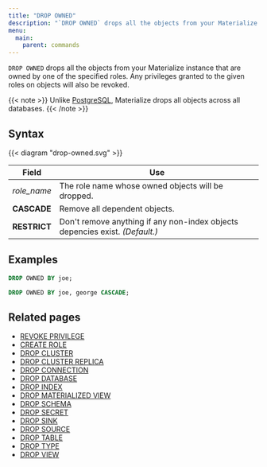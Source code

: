 ```yaml
---
title: "DROP OWNED"
description: "`DROP OWNED` drops all the objects from your Materialize instance that are owned by one of the specified roles. Any privileges granted to the given roles on objects will also be revoked."
menu:
  main:
    parent: commands
---
```


`DROP OWNED` drops all the objects from your Materialize instance that are owned by one of the specified roles. Any privileges granted to the given roles on objects will also be revoked.

{{< note >}}
Unlike [PostgreSQL](https://www.postgresql.org/docs/current/sql-drop-owned.html), Materialize drops
all objects across all databases.
{{< /note >}}

## Syntax

{{< diagram "drop-owned.svg" >}}

Field | Use
------|-----
_role_name_   | The role name whose owned objects will be dropped.
**CASCADE** | Remove all dependent objects.
**RESTRICT**  | Don't remove anything if any non-index objects depencies exist. _(Default.)_

## Examples

```sql
DROP OWNED BY joe;
```

```sql
DROP OWNED BY joe, george CASCADE;
```

## Related pages

- [REVOKE PRIVILEGE](../revoke-privilege)
- [CREATE ROLE](../create-role)
- [DROP CLUSTER](../drop-cluster)
- [DROP CLUSTER REPLICA](../drop-cluster-replica)
- [DROP CONNECTION](../drop-connection)
- [DROP DATABASE](../drop-database)
- [DROP INDEX](../drop-index)
- [DROP MATERIALIZED VIEW](../drop-materialized-view)
- [DROP SCHEMA](../drop-schema)
- [DROP SECRET](../drop-secret)
- [DROP SINK](../drop-sink)
- [DROP SOURCE](../drop-source)
- [DROP TABLE](../drop-table)
- [DROP TYPE](../drop-type)
- [DROP VIEW](../drop-view)
